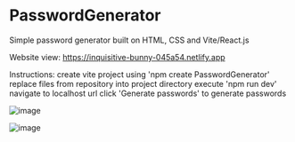 # PasswordGenerator
Simple password generator built on HTML, CSS and Vite/React.js

Website view: https://inquisitive-bunny-045a54.netlify.app

Instructions:
create vite project using 'npm create PasswordGenerator'
replace files from repository into project directory
execute 'npm run dev'
navigate to localhost url
click 'Generate passwords' to generate passwords

![image](https://github.com/andersonchin/PasswordGenerator/assets/64845880/53c83c1a-ec9b-4db2-8c30-c917ac2b8526)

![image](https://github.com/andersonchin/PasswordGenerator/assets/64845880/07a28895-b247-472a-8efb-123575700803)
